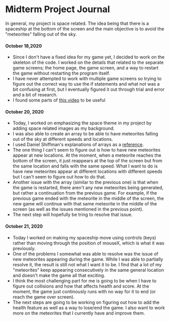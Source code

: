 # Midterm Project Journal

In general, my project is space related. The idea being that there is a spaceship at the bottom of the screen and the main objective is to avoid the "meteorites" falling out of the sky. 

#### October 18,2020
- Since I don't have a fixed idea for my game yet, I decided to work on the skeleton of the code. I worked on the details that related to the separate game screens; the home page, the game screen, and a way to restart the game without restarting the program itself.
- I have never attempted to work with multiple game screens so trying to figure out the correct way to use the if statements and what not was a bit confusing at first, but I eventually figured it out through trial and error and a bit of research. 
- I found some parts of [this video](https://www.youtube.com/watch?v=A6fnjLmYb8s) to be useful

#### October 20, 2020
- Today, I worked on emphasizing the space theme in my project by adding space related images as my background.
- I was also able to create an array to be able to have meteorites falling out of the sky at different speeds and locations.
- I used Daniel Shiffman's explanations of arrays as a [reference](https://www.youtube.com/watch?v=NptnmWvkbTw). 
- The one thing I can't seem to figure out is how to have new meteorites appear at new locations. At the moment, when a meteorite reaches the bottom of the screen, it just reappears at the top of the screen but from the same location and falls with the same speed. What I want to do is have new meteorites appear at different locations with different speeds but I can't seem to figure out how to do that.
- Another issue with the array (similar to the previous one) is that when the game is restarted, there aren't any new meteorites being generated, but rather a continuation from the previous game. For example, if the previous game ended with the meteorite in the middle of the screen, the new game will continue with that same meteorite in the middle of the screen (as well as the issues mentioned in the previous point).
- The next step will hopefully be tring to resolve that issue. 

#### October 21, 2020
- Today I worked on making my spaceship move using controls (keys) rather than moving through the position of mouseX, which is what it was previously.
- One of the problems I somewhat was able to resolve was the issue of new meteorites appearing during the game. While I was able to partially resolve it, the result is still not what I want it to be. I find that a lot of my "meteorites" keep appearing consecutively in the same general location and doesn't make the game all that exciting.
- I think the most challenging part for me is going to be when I have to figure out collisions and how that affects health  and score. At the moment, the game just continously runs with no way for it to end (or reach the game over screen).
- The next steps are going to be working on figuring out how to add the health feature as well as a way to lose/end the game. I also want to work more on the meteorites that I currently have and improve them. 
